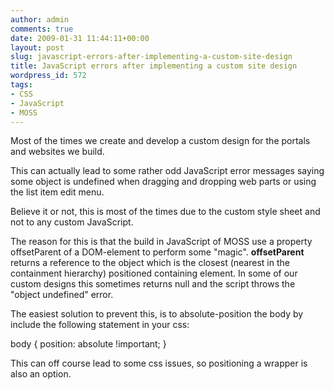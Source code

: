 ```yaml
---
author: admin
comments: true
date: 2009-01-31 11:44:11+00:00
layout: post
slug: javascript-errors-after-implementing-a-custom-site-design
title: JavaScript errors after implementing a custom site design
wordpress_id: 572
tags:
- CSS
- JavaScript
- MOSS
---
```


Most of the times we create and develop a custom design for the portals and websites we build.

This can actually lead to some rather odd JavaScript error messages saying some object is undefined when dragging and dropping web parts or using the list item edit menu.

Believe it or not, this is most of the times due to the custom style sheet and not to any custom JavaScript.

The reason for this is that the build in JavaScript of MOSS use a property offsetParent of a DOM-element to perform some "magic". **offsetParent** returns a reference to the object which is the closest (nearest in the containment hierarchy) positioned containing element. In some of our custom designs this sometimes returns null and the script throws the "object undefined" error.

The easiest solution to prevent this, is to absolute-position the body by include the following statement in your css:

body { position: absolute !important; } 

This can off course lead to some css issues, so positioning a wrapper is also an option.
